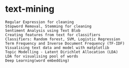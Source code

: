 # text-mining
    Regular Expression for cleaning 
    Stopword Removal, Stemming for cleaning
    Sentiment Analysis using Text Blob
    Creating features from text for classifiers
    Classifiers: Random forest, SVM, Logistic Regression
    Term Frequency and Inverse Document Frequency (TF-IDF)
    Visualising text data and model with matplotlib
    Topic Modelling - Latent Dirichlet Allocation (LDA) 
    LDA for visualising pool of words 
    Deep Learning(word embedding)
